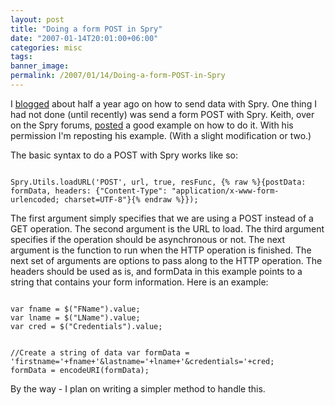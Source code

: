```yaml
---
layout: post
title: "Doing a form POST in Spry"
date: "2007-01-14T20:01:00+06:00"
categories: misc 
tags: 
banner_image: 
permalink: /2007/01/14/Doing-a-form-POST-in-Spry
---
```


I <a href="http://ray.camdenfamily.com/index.cfm/2006/7/12/Sending-Data-with-Spry">blogged</a> about half a year ago on how to send data with Spry. One thing I had not done (until recently) was send a form POST with Spry. Keith, over on the Spry forums, <a href="http://www.adobe.com/cfusion/webforums/forum/messageview.cfm?forumid=72&catid=602&threadid=1229233&enterthread=y?">posted</a> a good example on how to do it. With his permission I'm reposting his example. (With a slight modification or two.)
<!--more-->
The basic syntax to do a POST with Spry works like so:

<code>
Spry.Utils.loadURL('POST', url, true, resFunc, {% raw %}{postData: formData, headers: {"Content-Type": "application/x-www-form-urlencoded; charset=UTF-8"}{% endraw %}});
</code>

The first argument simply specifies that we are using a POST instead of a GET operation. The second argument is the URL to load. The third argument specifies if the operation should be asynchronous or not. The next argument is the function to run when the HTTP operation is finished. The next set of arguments are options to pass along to the HTTP operation. The headers should be used as is, and formData in this example points to a string that contains your form information. Here is an example:

<code>
var fname = $("FName").value;
var lname = $("LName").value;
var cred = $("Credentials").value;
	
//Create a string of data
var formData = 'firstname='+fname+'&lastname='+lname+'&credentials='+cred;
formData = encodeURI(formData);
</code>

By the way - I plan on writing a simpler method to handle this.